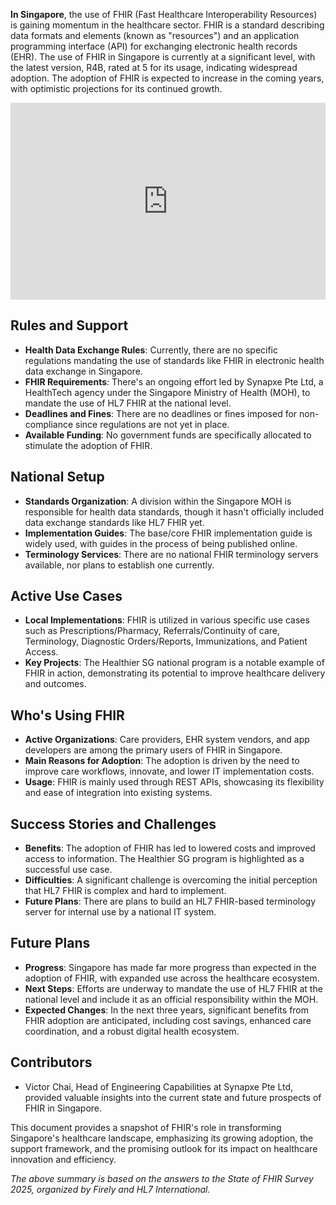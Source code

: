 **In Singapore**, the use of FHIR (Fast Healthcare Interoperability Resources) is gaining momentum in the healthcare sector. FHIR is a standard describing data formats and elements (known as "resources") and an application programming interface (API) for exchanging electronic health records (EHR). The use of FHIR in Singapore is currently at a significant level, with the latest version, R4B, rated at 5 for its usage, indicating widespread adoption. The adoption of FHIR is expected to increase in the coming years, with optimistic projections for its continued growth.

<iframe width="100%" height="315" src="https://www.youtube.com/embed/videoseries?si=VSwoq1rxUIuIrQg6&amp;list=PLAPVWVA2xKFgyo6OTXVIbneNDwIb1QANh" title="YouTube video player" frameborder="0" allow="accelerometer; autoplay; clipboard-write; encrypted-media; gyroscope; picture-in-picture; web-share" referrerpolicy="strict-origin-when-cross-origin" allowfullscreen></iframe>

## Rules and Support
- **Health Data Exchange Rules**: Currently, there are no specific regulations mandating the use of standards like FHIR in electronic health data exchange in Singapore.
- **FHIR Requirements**: There's an ongoing effort led by Synapxe Pte Ltd, a HealthTech agency under the Singapore Ministry of Health (MOH), to mandate the use of HL7 FHIR at the national level.
- **Deadlines and Fines**: There are no deadlines or fines imposed for non-compliance since regulations are not yet in place.
- **Available Funding**: No government funds are specifically allocated to stimulate the adoption of FHIR.

## National Setup
- **Standards Organization**: A division within the Singapore MOH is responsible for health data standards, though it hasn't officially included data exchange standards like HL7 FHIR yet.
- **Implementation Guides**: The base/core FHIR implementation guide is widely used, with guides in the process of being published online.
- **Terminology Services**: There are no national FHIR terminology servers available, nor plans to establish one currently.

## Active Use Cases
- **Local Implementations**: FHIR is utilized in various specific use cases such as Prescriptions/Pharmacy, Referrals/Continuity of care, Terminology, Diagnostic Orders/Reports, Immunizations, and Patient Access.
- **Key Projects**: The Healthier SG national program is a notable example of FHIR in action, demonstrating its potential to improve healthcare delivery and outcomes.

## Who's Using FHIR
- **Active Organizations**: Care providers, EHR system vendors, and app developers are among the primary users of FHIR in Singapore.
- **Main Reasons for Adoption**: The adoption is driven by the need to improve care workflows, innovate, and lower IT implementation costs.
- **Usage**: FHIR is mainly used through REST APIs, showcasing its flexibility and ease of integration into existing systems.

## Success Stories and Challenges
- **Benefits**: The adoption of FHIR has led to lowered costs and improved access to information. The Healthier SG program is highlighted as a successful use case.
- **Difficulties**: A significant challenge is overcoming the initial perception that HL7 FHIR is complex and hard to implement.
- **Future Plans**: There are plans to build an HL7 FHIR-based terminology server for internal use by a national IT system.

## Future Plans
- **Progress**: Singapore has made far more progress than expected in the adoption of FHIR, with expanded use across the healthcare ecosystem.
- **Next Steps**: Efforts are underway to mandate the use of HL7 FHIR at the national level and include it as an official responsibility within the MOH.
- **Expected Changes**: In the next three years, significant benefits from FHIR adoption are anticipated, including cost savings, enhanced care coordination, and a robust digital health ecosystem.

## Contributors
- Victor Chai, Head of Engineering Capabilities at Synapxe Pte Ltd, provided valuable insights into the current state and future prospects of FHIR in Singapore.

This document provides a snapshot of FHIR's role in transforming Singapore's healthcare landscape, emphasizing its growing adoption, the support framework, and the promising outlook for its impact on healthcare innovation and efficiency.

*The above summary is based on the answers to the State of FHIR Survey 2025, organized by Firely and HL7 International.*